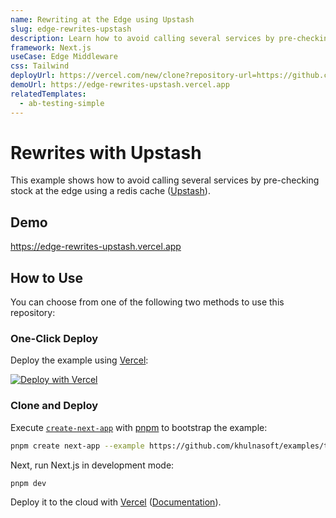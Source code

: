```yaml
---
name: Rewriting at the Edge using Upstash
slug: edge-rewrites-upstash
description: Learn how to avoid calling several services by pre-checking stock at the edge using a redis cache.
framework: Next.js
useCase: Edge Middleware
css: Tailwind
deployUrl: https://vercel.com/new/clone?repository-url=https://github.com/khulnasoft/examples/tree/main/edge-middleware/rewrites-upstash&project-name=rewrites-upstash&repository-name=rewrites-upstash
demoUrl: https://edge-rewrites-upstash.vercel.app
relatedTemplates:
  - ab-testing-simple
---
```


# Rewrites with Upstash

This example shows how to avoid calling several services by pre-checking stock at the edge using a redis cache ([Upstash](https://upstash.com/)).

## Demo

https://edge-rewrites-upstash.vercel.app

## How to Use

You can choose from one of the following two methods to use this repository:

### One-Click Deploy

Deploy the example using [Vercel](https://vercel.com?utm_source=github&utm_medium=readme&utm_campaign=vercel-examples):

[![Deploy with Vercel](https://vercel.com/button)](https://vercel.com/new/clone?repository-url=https://github.com/khulnasoft/examples/tree/main/edge-middleware/rewrites-upstash&project-name=rewrites-upstash&repository-name=rewrites-upstash)

### Clone and Deploy

Execute [`create-next-app`](https://github.com/khulnasoft/next.js/tree/canary/packages/create-next-app) with [pnpm](https://pnpm.io/installation) to bootstrap the example:

```bash
pnpm create next-app --example https://github.com/khulnasoft/examples/tree/main/edge-middleware/rewrites-upstash rewrites-upstash
```

Next, run Next.js in development mode:

```bash
pnpm dev
```

Deploy it to the cloud with [Vercel](https://vercel.com/new?utm_source=github&utm_medium=readme&utm_campaign=edge-middleware-eap) ([Documentation](https://nextjs.org/docs/deployment)).
